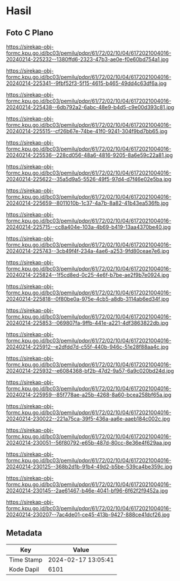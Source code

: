 # Hasil

## Foto C Plano

https://sirekap-obj-formc.kpu.go.id/bc03/pemilu/pdpr/61/72/02/10/04/6172021004016-20240214-225232--1380ffd6-2323-47b3-ae0e-f0e60bd754a1.jpg

https://sirekap-obj-formc.kpu.go.id/bc03/pemilu/pdpr/61/72/02/10/04/6172021004016-20240214-225341--9fbf52f3-5f15-4615-b465-49dd4c63df6a.jpg

https://sirekap-obj-formc.kpu.go.id/bc03/pemilu/pdpr/61/72/02/10/04/6172021004016-20240214-225438--6db792a2-6abc-48e9-b4d5-c9e00d393c81.jpg

https://sirekap-obj-formc.kpu.go.id/bc03/pemilu/pdpr/61/72/02/10/04/6172021004016-20240214-225515--cf26b67e-74be-41f0-9241-304f9bd7bb65.jpg

https://sirekap-obj-formc.kpu.go.id/bc03/pemilu/pdpr/61/72/02/10/04/6172021004016-20240214-225536--228cd056-48a6-4816-9205-8a6e59c22a81.jpg

https://sirekap-obj-formc.kpu.go.id/bc03/pemilu/pdpr/61/72/02/10/04/6172021004016-20240214-225622--35a5d9a5-5526-49f5-97d4-d7f46e02e5ba.jpg

https://sirekap-obj-formc.kpu.go.id/bc03/pemilu/pdpr/61/72/02/10/04/6172021004016-20240214-225659--8011010b-1c37-4a7b-8a82-41b43ea536fb.jpg

https://sirekap-obj-formc.kpu.go.id/bc03/pemilu/pdpr/61/72/02/10/04/6172021004016-20240214-225715--cc8a404e-103a-4b69-b419-13aa4370be40.jpg

https://sirekap-obj-formc.kpu.go.id/bc03/pemilu/pdpr/61/72/02/10/04/6172021004016-20240214-225743--3cb49f4f-234a-4ae6-a253-9fd80ceae7e6.jpg

https://sirekap-obj-formc.kpu.go.id/bc03/pemilu/pdpr/61/72/02/10/04/6172021004016-20240214-225824--1f5cd8ed-0c25-4e6f-b7be-ae2f9b7e0924.jpg

https://sirekap-obj-formc.kpu.go.id/bc03/pemilu/pdpr/61/72/02/10/04/6172021004016-20240214-225818--0f80be0a-975e-4cb5-a8db-3114ab6ed34f.jpg

https://sirekap-obj-formc.kpu.go.id/bc03/pemilu/pdpr/61/72/02/10/04/6172021004016-20240214-225853--069807fa-9ffb-441e-a221-4df3863822db.jpg

https://sirekap-obj-formc.kpu.go.id/bc03/pemilu/pdpr/61/72/02/10/04/6172021004016-20240214-225912--e2dfdd7d-c55f-440b-946c-51e28f88aa4c.jpg

https://sirekap-obj-formc.kpu.go.id/bc03/pemilu/pdpr/61/72/02/10/04/6172021004016-20240214-225932--e6084368-bf2b-47d2-9a57-6a9c020bd24d.jpg

https://sirekap-obj-formc.kpu.go.id/bc03/pemilu/pdpr/61/72/02/10/04/6172021004016-20240214-225959--85f778ae-a25b-4268-8a60-bcea258bf65a.jpg

https://sirekap-obj-formc.kpu.go.id/bc03/pemilu/pdpr/61/72/02/10/04/6172021004016-20240214-230022--221a75ca-39f5-436a-aa6e-aaeb184c002c.jpg

https://sirekap-obj-formc.kpu.go.id/bc03/pemilu/pdpr/61/72/02/10/04/6172021004016-20240214-230051--56f80792-e65b-487d-80cc-8e36e4f629aa.jpg

https://sirekap-obj-formc.kpu.go.id/bc03/pemilu/pdpr/61/72/02/10/04/6172021004016-20240214-230125--368b2d1b-91b4-49d2-b5be-539ca4be359c.jpg

https://sirekap-obj-formc.kpu.go.id/bc03/pemilu/pdpr/61/72/02/10/04/6172021004016-20240214-230145--2ae61467-b46e-4041-bf96-6f62f2f9452a.jpg

https://sirekap-obj-formc.kpu.go.id/bc03/pemilu/pdpr/61/72/02/10/04/6172021004016-20240214-230207--7ac4de01-ce45-413b-9427-888ce41dcf26.jpg


## Metadata

| Key        | Value               |
| ---------- | ------------------- |
| Time Stamp | 2024-02-17 13:05:41 |
| Kode Dapil | 6101                |



